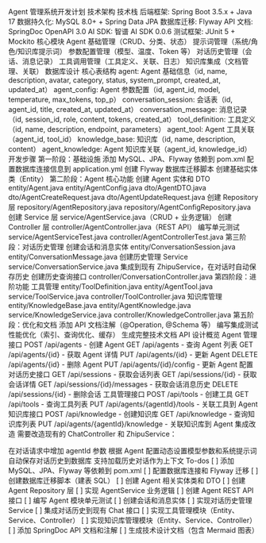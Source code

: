 Agent 管理系统开发计划
技术架构
技术栈
后端框架: Spring Boot 3.5.x + Java 17
数据持久化: MySQL 8.0+ + Spring Data JPA
数据库迁移: Flyway
API 文档: SpringDoc OpenAPI 3.0
AI SDK: 智谱 AI SDK 0.0.6
测试框架: JUnit 5 + Mockito
核心模块
Agent 基础管理（CRUD、分类、状态）
提示词管理（系统/角色/知识库提示词）
参数配置管理（模型、温度、Token 等）
对话历史管理（会话、消息记录）
工具调用管理（工具定义、关联、日志）
知识库集成（文档管理、关联）
数据库设计
核心表结构
agent: Agent 基础信息（id, name, description, avatar, category, status, system_prompt, created_at, updated_at）
agent_config: Agent 参数配置（id, agent_id, model, temperature, max_tokens, top_p）
conversation_session: 会话表（id, agent_id, title, created_at, updated_at）
conversation_message: 消息记录（id, session_id, role, content, tokens, created_at）
tool_definition: 工具定义（id, name, description, endpoint, parameters）
agent_tool: Agent 工具关联（agent_id, tool_id）
knowledge_base: 知识库（id, name, description, content）
agent_knowledge: Agent 知识库关联（agent_id, knowledge_id）
开发步骤
第一阶段：基础设施
添加 MySQL、JPA、Flyway 依赖到 pom.xml
配置数据库连接信息到 application.yml
创建 Flyway 数据库迁移脚本
创建基础实体类（Entity）
第二阶段：Agent 核心功能
创建 Agent 实体和 DTO
entity/Agent.java
entity/AgentConfig.java
dto/AgentDTO.java
dto/AgentCreateRequest.java
dto/AgentUpdateRequest.java
创建 Repository 层
repository/AgentRepository.java
repository/AgentConfigRepository.java
创建 Service 层
service/AgentService.java（CRUD + 业务逻辑）
创建 Controller 层
controller/AgentController.java（REST API）
编写单元测试
service/AgentServiceTest.java
controller/AgentControllerTest.java
第三阶段：对话历史管理
创建会话和消息实体
entity/ConversationSession.java
entity/ConversationMessage.java
创建历史管理 Service
service/ConversationService.java
集成到现有 ZhipuService，在对话时自动保存历史
创建历史查询接口
controller/ConversationController.java
第四阶段：进阶功能
工具管理
entity/ToolDefinition.java
entity/AgentTool.java
service/ToolService.java
controller/ToolController.java
知识库管理
entity/KnowledgeBase.java
entity/AgentKnowledge.java
service/KnowledgeService.java
controller/KnowledgeController.java
第五阶段：优化和文档
添加 API 文档注解（@Operation, @Schema 等）
编写集成测试
性能优化（索引、查询优化、缓存）
生成完整技术文档
API 设计概览
Agent 管理接口
POST /api/agents - 创建 Agent
GET /api/agents - 查询 Agent 列表
GET /api/agents/{id} - 获取 Agent 详情
PUT /api/agents/{id} - 更新 Agent
DELETE /api/agents/{id} - 删除 Agent
PUT /api/agents/{id}/config - 更新 Agent 配置
对话历史接口
GET /api/sessions - 获取会话列表
GET /api/sessions/{id} - 获取会话详情
GET /api/sessions/{id}/messages - 获取会话消息历史
DELETE /api/sessions/{id} - 删除会话
工具管理接口
POST /api/tools - 创建工具
GET /api/tools - 查询工具列表
PUT /api/agents/{agentId}/tools - 关联工具到 Agent
知识库接口
POST /api/knowledge - 创建知识库
GET /api/knowledge - 查询知识库列表
PUT /api/agents/{agentId}/knowledge - 关联知识库到 Agent
集成改造
需要改造现有的 ChatController 和 ZhipuService：

在对话请求中增加 agentId 参数
根据 Agent 配置动态设置模型参数和系统提示词
自动保存对话历史到数据库
支持加载历史对话作为上下文
To-dos
[ ] 添加 MySQL、JPA、Flyway 等依赖到 pom.xml
[ ] 配置数据库连接和 Flyway 迁移
[ ] 创建数据库迁移脚本（建表 SQL）
[ ] 创建 Agent 相关实体类和 DTO
[ ] 创建 Agent Repository 层
[ ] 实现 AgentService 业务逻辑
[ ] 创建 Agent REST API 接口
[ ] 编写 Agent 模块单元测试
[ ] 创建会话和消息实体
[ ] 实现对话历史管理 Service
[ ] 集成对话历史到现有 Chat 接口
[ ] 实现工具管理模块（Entity、Service、Controller）
[ ] 实现知识库管理模块（Entity、Service、Controller）
[ ] 添加 SpringDoc API 文档和注解
[ ] 生成技术设计文档（包含 Mermaid 图表）
